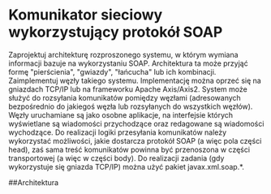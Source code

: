 # Komunikator sieciowy wykorzystujący protokół SOAP

Zaprojektuj architekturę rozproszonego systemu, w którym wymiana informacji bazuje na wykorzystaniu SOAP. Architektura ta może przyjąć formę "pierścienia", "gwiazdy", "łańcucha" lub ich kombinacji. Zaimplementuj węzły takiego systemu. Implementację można oprzeć się na gniazdach TCP/IP lub na frameworku Apache Axis/Axis2. System może służyć do rozsyłania komunikatów pomiędzy węzłami (adresowanych bezpośrednio do jakiegoś węzła lub rozsyłanych do wszystkich węzłów). Węzły uruchamiane są jako osobne aplikacje, na interfejsie których wyświetlane są wiadomości przychodzące oraz redagowane są wiadomości wychodzące. Do realizacji logiki przesyłania komunikatów należy wykorzystać możliwości, jakie dostarcza protokół SOAP (a więc pola części head), zaś sama treść komunikatów powinna być przenoszona w części transportowej (a więc w części body). Do realizacji zadania (gdy wykorzystuje się gniazda TCP/IP) można użyć pakiet javax.xml.soap.*.


##Architektura

